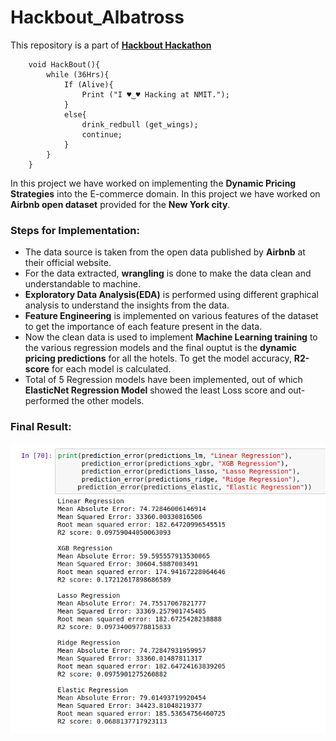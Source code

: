 # Hackbout_Albatross
This repository is a part of [**Hackbout Hackathon**](https://www.hackbout.tech)

```
    void HackBout(){
        while (36Hrs){
            If (Alive){
                Print ("I ♥‿♥ Hacking at NMIT.");
            }
            else{
                drink_redbull (get_wings);
                continue;
            }
        }
    }
```

In this project we have worked on implementing the **Dynamic Pricing Strategies** into the E-commerce domain. In this project we have worked on **Airbnb open dataset** provided for the **New York city**.


### Steps for Implementation:
 - The data source is taken from the open data published by **Airbnb** at their official website.
 - For the data extracted, **wrangling** is done to make the data clean and understandable to machine.
 - **Exploratory Data Analysis(EDA)** is performed using different graphical analysis to understand the insights from the data.
 - **Feature Engineering** is implemented on various features of the dataset to get the importance of each feature present in the data.
 - Now the clean data is used to implement **Machine Learning training** to the various regression models and the final ouptut is the **dynamic pricing predictions** for all the hotels. To get the model accuracy, **R2-score** for each model is calculated.
 - Total of 5 Regression models have been implemented, out of which **ElasticNet Regression Model** showed the least Loss score and out-performed the other models.


### Final Result:

<img src="results.png" alt="alt text" width="800"/>

